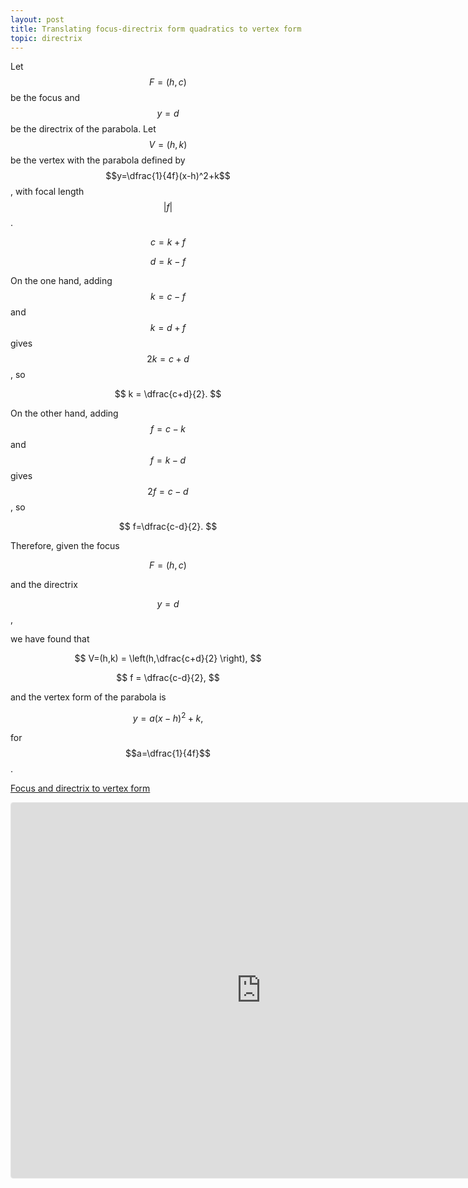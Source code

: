 ```yaml
---
layout: post
title: Translating focus-directrix form quadratics to vertex form
topic: directrix
---
```


Let $$F=(h,c)$$ be the focus and $$y=d$$ be the directrix of the parabola. Let $$V=(h,k)$$ be the vertex with the parabola defined by $$y=\dfrac{1}{4f}(x-h)^2+k$$, with focal length
$$\vert f \vert$$.

$$c=k+f$$

$$d=k-f$$

On the one hand, adding $$k=c-f$$ and $$k=d+f$$ gives $$2k=c+d$$, so

$$
k = \dfrac{c+d}{2}.
$$

On the other hand, adding $$f=c-k$$ and $$f=k-d$$ gives $$2f=c-d$$, so

$$
f=\dfrac{c-d}{2}.
$$

Therefore, given the focus

$$F=(h,c)$$

and the directrix

$$y=d$$,

we have found that

$$
V=(h,k) = \left(h,\dfrac{c+d}{2} \right),
$$

$$
f = \dfrac{c-d}{2},
$$

and the vertex form of the parabola is

$$
y=a(x-h)^2+k,
$$

for $$a=\dfrac{1}{4f}$$.

[Focus and directrix to vertex form](https://www.geogebra.org/calculator/znfcubaz)

<iframe src="https://www.geogebra.org/calculator/znfcubaz?embed" width="800" height="600" allowfullscreen style="border: 1px solid #e4e4e4;border-radius: 4px;" frameborder="0"></iframe>